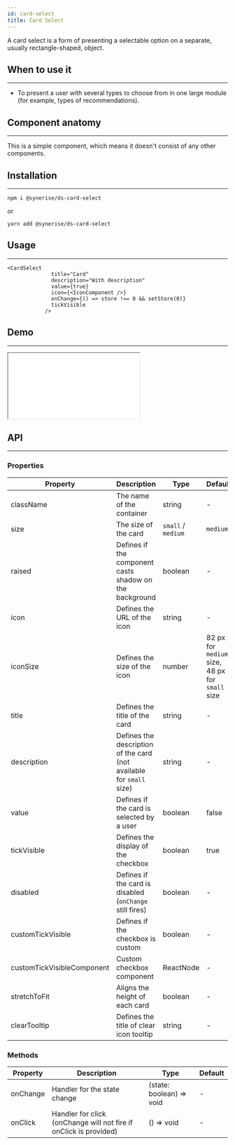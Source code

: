 ```yaml
---
id: card-select
title: Card Select
---
```


A card select is a form of presenting a selectable option on a separate, usually rectangle-shaped, object.

## When to use it

---

- To present a user with several types to choose from in one large module (for example, types of recommendations).

## Component anatomy

---

This is a simple component, which means it doesn't consist of any other components.

## Installation

---

```
npm i @synerise/ds-card-select
```

or

```
yarn add @synerise/ds-card-select

```

## Usage

---

```
<CardSelect
              title="Card"
              description="With description"
              value={true}
              icon={<IconComponent />}
              onChange={() => store !== 0 && setStore(0)}
              tickVisible
            />
```

## Demo

---

<iframe src="/storybook-static/iframe.html?id=components-cardselect--default"></iframe>

## API

---

### Properties

| Property                   | Description                                                          | Type               | Default                                         |
| -------------------------- | -------------------------------------------------------------------- | ------------------ | ----------------------------------------------- |
| className                  | The name of the container                                            | string             | -                                               |
| size                       | The size of the card                                                 | `small` / `medium` | `medium`                                        |
| raised                     | Defines if the component casts shadow on the background              | boolean            | -                                               |
| icon                       | Defines the URL of the icon                                          | string             | -                                               |
| iconSize                   | Defines the size of the icon                                         | number             | 82 px for `medium` size, 48 px for `small` size |
| title                      | Defines the title of the card                                        | string             | -                                               |
| description                | Defines the description of the card (not available for `small` size) | string             | -                                               |
| value                      | Defines if the card is selected by a user                            | boolean            | false                                           |
| tickVisible                | Defines the display of the checkbox                                  | boolean            | true                                            |
| disabled                   | Defines if the card is disabled (`onChange` still fires)             | boolean            | -                                               |
| customTickVisible          | Defines if the checkbox is custom                                    | boolean            | -                                               |
| customTickVisibleComponent | Custom checkbox component                                            | ReactNode          | -                                               |
| stretchToFit               | Aligns the height of each card                                       | boolean            | -                                               |
| clearTooltip               | Defines the title of clear icon tooltip                              | string             | -                                               |

### Methods

| Property | Description                                                       | Type                     | Default |
| -------- | ----------------------------------------------------------------- | ------------------------ | ------- |
| onChange | Handler for the state change                                      | (state: boolean) => void | -       |
| onClick  | Handler for click (onChange will not fire if onClick is provided) | () => void               | -       |
